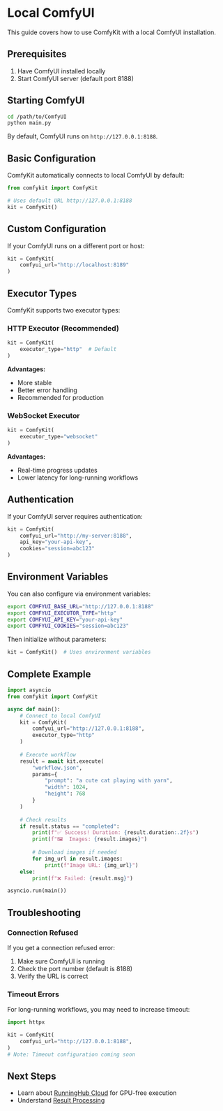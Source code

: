 # Local ComfyUI

This guide covers how to use ComfyKit with a local ComfyUI installation.

## Prerequisites

1. Have ComfyUI installed locally
2. Start ComfyUI server (default port 8188)

## Starting ComfyUI

```bash
cd /path/to/ComfyUI
python main.py
```

By default, ComfyUI runs on `http://127.0.0.1:8188`.

## Basic Configuration

ComfyKit automatically connects to local ComfyUI by default:

```python
from comfykit import ComfyKit

# Uses default URL http://127.0.0.1:8188
kit = ComfyKit()
```

## Custom Configuration

If your ComfyUI runs on a different port or host:

```python
kit = ComfyKit(
    comfyui_url="http://localhost:8189"
)
```

## Executor Types

ComfyKit supports two executor types:

### HTTP Executor (Recommended)

```python
kit = ComfyKit(
    executor_type="http"  # Default
)
```

**Advantages:**
- More stable
- Better error handling
- Recommended for production

### WebSocket Executor

```python
kit = ComfyKit(
    executor_type="websocket"
)
```

**Advantages:**
- Real-time progress updates
- Lower latency for long-running workflows

## Authentication

If your ComfyUI server requires authentication:

```python
kit = ComfyKit(
    comfyui_url="http://my-server:8188",
    api_key="your-api-key",
    cookies="session=abc123"
)
```

## Environment Variables

You can also configure via environment variables:

```bash
export COMFYUI_BASE_URL="http://127.0.0.1:8188"
export COMFYUI_EXECUTOR_TYPE="http"
export COMFYUI_API_KEY="your-api-key"
export COMFYUI_COOKIES="session=abc123"
```

Then initialize without parameters:

```python
kit = ComfyKit()  # Uses environment variables
```

## Complete Example

```python
import asyncio
from comfykit import ComfyKit

async def main():
    # Connect to local ComfyUI
    kit = ComfyKit(
        comfyui_url="http://127.0.0.1:8188",
        executor_type="http"
    )
    
    # Execute workflow
    result = await kit.execute(
        "workflow.json",
        params={
            "prompt": "a cute cat playing with yarn",
            "width": 1024,
            "height": 768
        }
    )
    
    # Check results
    if result.status == "completed":
        print(f"✅ Success! Duration: {result.duration:.2f}s")
        print(f"🖼️  Images: {result.images}")
        
        # Download images if needed
        for img_url in result.images:
            print(f"Image URL: {img_url}")
    else:
        print(f"❌ Failed: {result.msg}")

asyncio.run(main())
```

## Troubleshooting

### Connection Refused

If you get a connection refused error:

1. Make sure ComfyUI is running
2. Check the port number (default is 8188)
3. Verify the URL is correct

### Timeout Errors

For long-running workflows, you may need to increase timeout:

```python
import httpx

kit = ComfyKit(
    comfyui_url="http://127.0.0.1:8188",
)
# Note: Timeout configuration coming soon
```

## Next Steps

- Learn about [RunningHub Cloud](cloud.md) for GPU-free execution
- Understand [Result Processing](results.md)

